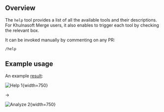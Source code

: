 ## Overview
The `help` tool provides a list of all the available tools and their descriptions.
For Khulnasoft Merge users, it also enables to trigger each tool by checking the relevant box.

It can be invoked manually by commenting on any PR:
```
/help
```

## Example usage
An example [result](https://github.com/Khulnasoft/pr-insight/pull/546#issuecomment-1868524805):

![Help 1](https://khulnasoft.com/images/pr_insight/help1.png){width=750}

&rarr;

![Analyze 2](https://khulnasoft.com/images/pr_insight/help2.png){width=750}
